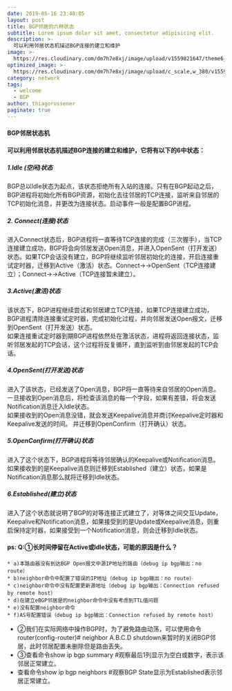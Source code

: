 ```yaml
---
date: 2019-05-16 23:48:05
layout: post
title: BGP邻居的六种状态
subtitle: Lorem ipsum dolor sit amet, consectetur adipisicing elit.
description: >-
  可以利用邻居状态机描述BGP连接的建立和维护
image: >-
  https://res.cloudinary.com/dm7h7e8xj/image/upload/v1559821647/theme6_qeeojf.jpg
optimized_image: >-
  https://res.cloudinary.com/dm7h7e8xj/image/upload/c_scale,w_380/v1559821647/theme6_qeeojf.jpg
category: network
tags:
  - welcome
  - BGP
author: thiagorossener
paginate: true
---
```

#### BGP邻居状态机
#### 可以利用邻居状态机描述BGP连接的建立和维护，它将有以下的6中状态：

##### 1.ldle (空闲)状态
BGP总以ldle状态为起点，该状态拒绝所有入站的连接。只有在BGP起动之后，BGP进程将初始化所有BGP资源，初始化去往邻居的TCP连接，监听来自邻居的TCP初始化消息，并更改为连接状态。启动事件一般是配置BGP进程。

##### 2. Connect(连接)状态
进入Connect状态后，BGP进程将一直等待TCP连接的完成（三次握手），当TCP连接建立成功，BGP将会向邻居发送Open消息，并进入OpenSent（打开发送）状态。如果TCP会话没有建立，BGP将继续监听邻居初始化的连接，开启连接重试定时器，迁移到Active（激活）状态。Connect→→OpenSent（TCP连接建立）；Connect→→Active（TCP连接暂未建立）。

##### 3.Active(激活)状态
该状态下，BGP进程继续尝试和邻居建立TCP连接，如果TCP连接建立成功，BGP进程清除连接重试定时器，完成初始化过程，并向邻居发送Open报文，迁移到OpenSent（打开发送）状态。<br>
如果连接重试定时器到期BGP进程依然处在激活状态，进程将返回连接状态，监听邻居发起的TCP会话，这个过程将反复循环，直到监听到由邻居发起的TCP会话。

##### 4.OpenSent(打开发送)状态
进入了该状态，已经发送了Open消息，BGP将一直等待来自邻居的Open消息。一旦接收到Open消息后，将检查该消息的每一个字段，如果有差错，将会发送Notification消息迁入Idle状态。<br>
如果接收到的Open消息没错，就会发送Keepalive消息并商讨Keepalive定时器和Keepalive发送的时间。 并迁移到OpenConfirm（打开确认）状态。

##### 5.OpenConfirm(打开确认)状态
进入了这个状态下，BGP进程将等待邻居确认的Keepalive或Notification消息。如果接收到的是Keepalive消息则迁移到Established（建立）状态，如果是Notification消息那么就将迁移到Idle状态。

##### 6.Established(建立)状态
进入了这个状态就说明了BGP的对等连接正式建立了，对等体之间交互Update，Keepalive和Notification消息，如果接受到的是Update或Keepalive消息，则重启保持定时器，如果接受到一个Notification消息，则会迁移到Idle状态。


#### ps: Q:①长时间停留在Active或ldle状态，可能的原因是什么？
    * a)本路由器没有到达BGP Open报文中源IP地址的路由（debug ip bgp输出：no route）
    * b)neighbor命令中配置了错误的IP地址（debug ip bgp输出：no route）
    * c)neighbor命令中没有配置更新源地址（debug ip bgp输出：Connection refused by remote host）
    * d)在建立eBGP邻居是的neighbor命令中没有考虑到TTL值问题
    * e)没有配置neighbor命令
    * f)AS号配置错误（debug ip bgp输出：Connection refused by remote host）
* ②我们在实际网络中操作BGP时，为了避免路由动荡，可以使用命令router(config-router)# neighbor A.B.C.D shutdown来暂时的关闭BGP邻居，此时邻居配置未删除但是路由丢失。
* ③查看命令show ip bgp summary       #观察最后1列显示为空白或数字，表示该邻居正常建立。
* 查看命令show ip bgp neighbors     #观察BGP State显示为Established表示邻居正常建立。
